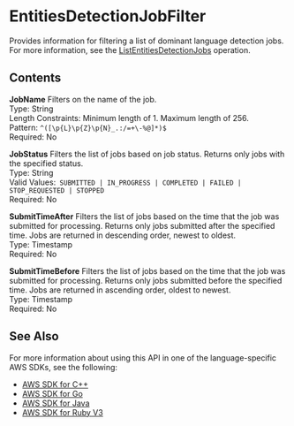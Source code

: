 # EntitiesDetectionJobFilter<a name="API_EntitiesDetectionJobFilter"></a>

Provides information for filtering a list of dominant language detection jobs\. For more information, see the [ListEntitiesDetectionJobs](API_ListEntitiesDetectionJobs.md) operation\.

## Contents<a name="API_EntitiesDetectionJobFilter_Contents"></a>

 **JobName**   <a name="comprehend-Type-EntitiesDetectionJobFilter-JobName"></a>
Filters on the name of the job\.  
Type: String  
Length Constraints: Minimum length of 1\. Maximum length of 256\.  
Pattern: `^([\p{L}\p{Z}\p{N}_.:/=+\-%@]*)$`   
Required: No

 **JobStatus**   <a name="comprehend-Type-EntitiesDetectionJobFilter-JobStatus"></a>
Filters the list of jobs based on job status\. Returns only jobs with the specified status\.  
Type: String  
Valid Values:` SUBMITTED | IN_PROGRESS | COMPLETED | FAILED | STOP_REQUESTED | STOPPED`   
Required: No

 **SubmitTimeAfter**   <a name="comprehend-Type-EntitiesDetectionJobFilter-SubmitTimeAfter"></a>
Filters the list of jobs based on the time that the job was submitted for processing\. Returns only jobs submitted after the specified time\. Jobs are returned in descending order, newest to oldest\.  
Type: Timestamp  
Required: No

 **SubmitTimeBefore**   <a name="comprehend-Type-EntitiesDetectionJobFilter-SubmitTimeBefore"></a>
Filters the list of jobs based on the time that the job was submitted for processing\. Returns only jobs submitted before the specified time\. Jobs are returned in ascending order, oldest to newest\.  
Type: Timestamp  
Required: No

## See Also<a name="API_EntitiesDetectionJobFilter_SeeAlso"></a>

For more information about using this API in one of the language\-specific AWS SDKs, see the following:
+  [AWS SDK for C\+\+](https://docs.aws.amazon.com/goto/SdkForCpp/comprehend-2017-11-27/EntitiesDetectionJobFilter) 
+  [AWS SDK for Go](https://docs.aws.amazon.com/goto/SdkForGoV1/comprehend-2017-11-27/EntitiesDetectionJobFilter) 
+  [AWS SDK for Java](https://docs.aws.amazon.com/goto/SdkForJava/comprehend-2017-11-27/EntitiesDetectionJobFilter) 
+  [AWS SDK for Ruby V3](https://docs.aws.amazon.com/goto/SdkForRubyV3/comprehend-2017-11-27/EntitiesDetectionJobFilter) 
